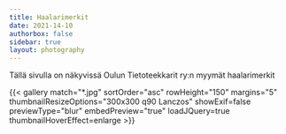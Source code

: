 ```yaml
---
title: Haalarimerkit
date: 2021-14-10
authorbox: false
sidebar: true
layout: photography
---
```


Tällä sivulla on näkyvissä Oulun Tietoteekkarit ry:n myymät haalarimerkit

{{< gallery match="*.jpg" sortOrder="asc" rowHeight="150" margins="5" thumbnailResizeOptions="300x300 q90 Lanczos" showExif=false previewType="blur" embedPreview="true" loadJQuery=true thumbnailHoverEffect=enlarge >}}